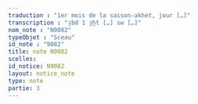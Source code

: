 ```yaml
---
traduction : "1er mois de la saison-akhet, jour […]"
transcription : "ȝbd 1 ȝḫt […] sw […]"
nom_note : "N9082"
typeObjet : "Sceau"
id_note : "9082"
title: note N9082
scelles: 
id_notice: N9082
layout: notice_note
type: note
partie: 3
---
```

